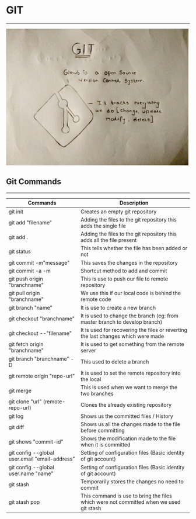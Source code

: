 # GIT

---

<img src = "img/git.jpeg" alt ="alt"
width = "500">

## Git Commands

---

| Commands                                       | Description                                                                            |
| ---------------------------------------------- | -------------------------------------------------------------------------------------- |
| git init                                       | Creates an empty git repository                                                        |
| git add "filename"                             | Adding the files to the git repository this adds the single file                       |
| git add .                                      | Adding the files to the git repository this adds all the file present                  |
| git status                                     | This tells whether the file has been added or not                                      |
| git commit -m"message"                         | This saves the changes in the repository                                               |
| git commit -a -m                               | Shortcut method to add and commit                                                      |
| git push origin "branchname"                   | This is use to push our file to remote repository                                      |
| git pull origin "branchname"                   | We use this if our local code is behind the remote code                                |
| git branch "name"                              | It is use to create a new branch                                                       |
| git checkout "branchname"                      | It is used to change the branch (eg: from master branch to develop branch)             |
| git checkout --"filename"                      | It is used for recovering the files or reverting the last changes which were made      |
| git fetch origin "branchname"                  | It is used to get something from the remote server                                     |
| git branch "branchname" -D                     | This used to delete a branch                                                           |
| git remote origin "repo-url"                   | It is used to set the remote repository into the local                                 |
| git merge                                      | This is used when we want to merge the two branches                                    |
| git clone "url" (remote-repo-url)              | Clones the already existing repository                                                 |
| git log                                        | Shows us the committed files / History                                                 |
| git diff                                       | Shows us all the changes made to the file before committing                            |
| git shows "commit-id"                          | Shows the modification made to the file when it is committed                           |
| git config --global user.email "email-address" | Setting of configuration files (Basic identity of git account)                         |
| git config --global user.name "name"           | Setting of configuration files (Basic identity of git account)                         |
| git stash                                      | Temporarily stores the changes no need to commit                                       |
| git stash pop                                  | This command is use to bring the files which were not committed when we used git stash |
